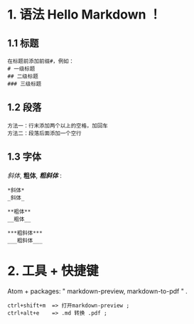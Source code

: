 

# 1. 语法 Hello Markdown ！

## 1.1 标题
    在标题前添加前缀#，例如：
    # 一级标题
    ## 二级标题
    ### 三级标题

## 1.2 段落
    方法一：行末添加两个以上的空格，加回车
    方法二：段落后面添加一个空行

## 1.3 字体
  *斜体*,  **粗体**,  ***粗斜体*** :

    *斜体*
    _斜体_

    **粗体**
    __粗体__

    ***粗斜体***
    ___粗斜体___

# 2. 工具 + 快捷键
  Atom + packages:
  " markdown-preview,
    markdown-to-pdf " .

    ctrl+shift+m  => 打开markdown-preview ;  
    ctrl+alt+e    => .md 转换 .pdf ;
